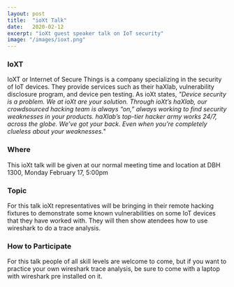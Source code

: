 ```yaml
---
layout: post
title:  "ioXt Talk"
date:   2020-02-12
excerpt: "ioXt guest speaker talk on IoT security"
image: "/images/ioxt.png"
---
```

### IoXT

IoXT or Internet of Secure Things is a company specializing in the security of IoT devices. They provide services such as their haXlab, vulnerability disclosure program, and device pen testing. As ioXt states, <i>"Device security is a problem. We at ioXt are your solution. Through ioXt’s haXlab, our crowdsourced hacking team is always “on,” always working to find security weaknesses in your products. haXlab’s top-tier hacker army works 24/7, across the globe. We’ve got your back. Even when you’re completely clueless about your weaknesses." </i>

### Where

This ioXt talk will be given at our normal meeting time and location at DBH 1300, Monday February 17, 5:00pm

### Topic

For this talk ioXt representatives will be bringing in their remote hacking fixtures to demonstrate some known vulnerabilities on some IoT devices that they have worked with. They will then show atendees how to use wireshark to do a trace analysis.

### How to Participate

For this talk people of all skill levels are welcome to come, but if you want to practice your own wireshark trace analysis, be sure to come with a laptop with wireshark pre installed on it.